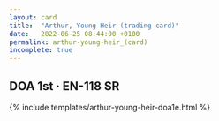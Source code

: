 ```yaml
---
layout: card
title:  "Arthur, Young Heir (trading card)"
date:   2022-06-25 08:44:00 +0100
permalink: arthur-young-heir_(card)
incomplete: true
---
```


## DOA 1st &middot; EN-118 SR

{% include templates/arthur-young-heir-doa1e.html %}
